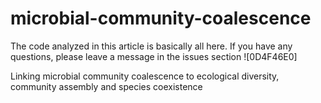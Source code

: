 # microbial-community-coalescence
The code analyzed in this article is basically all here.
If you have any questions, please leave a message in the issues section ![0D4F46E0]

Linking microbial community coalescence to ecological diversity, community assembly and species coexistence
